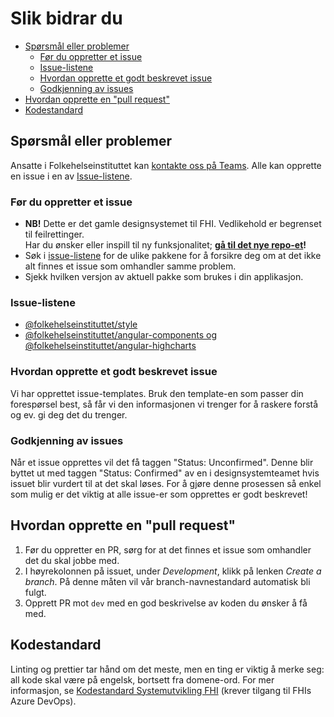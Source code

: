 # Slik bidrar du <!-- omit from toc -->

- [Spørsmål eller problemer](#spørsmål-eller-problemer)
  - [Før du oppretter et issue](#før-du-oppretter-et-issue)
  - [Issue-listene](#issue-listene)
  - [Hvordan opprette et godt beskrevet issue](#hvordan-opprette-et-godt-beskrevet-issue)
  - [Godkjenning av issues](#godkjenning-av-issues)
- [Hvordan opprette en "pull request"](#hvordan-opprette-en-pull-request)
- [Kodestandard](#kodestandard)

## Spørsmål eller problemer

Ansatte i Folkehelseinstituttet kan [kontakte oss på Teams](https://teams.microsoft.com/l/channel/19%3Aa0d23e5a6954497d9e378d3367e7f458%40thread.skype/General?groupId=571dd359-777d-4c02-85ea-d56854d03ef7). Alle kan opprette en issue i en av [Issue-listene](#issue-listene).

### Før du oppretter et issue

- **NB!** Dette er det gamle designsystemet til FHI. Vedlikehold er begrenset til feilrettinger.  
   Har du ønsker eller inspill til ny funksjonalitet; **[gå til det nye repo-et](https://github.com/FHIDev/Fhi.Designsystem/blob/main/CONTRIBUTING.md#f%C3%B8r-du-oppretter-et-issue)!**
- Søk i [issue-listene](#issue-listene) for de ulike pakkene for å forsikre deg om at det ikke alt finnes et issue som omhandler samme problem.
- Sjekk hvilken versjon av aktuell pakke som brukes i din applikasjon.

### Issue-listene

- [@folkehelseinstituttet/style](https://github.com/folkehelseinstituttet/Fhi.Frontend.Style/issues?utf8=✓&q=is%3Aissue)
- [@folkehelseinstituttet/angular-components og @folkehelseinstituttet/angular-highcharts](https://github.com/folkehelseinstituttet/Fhi.Frontend.Demo/issues?utf8=✓&q=is%3Aissue)

### Hvordan opprette et godt beskrevet issue

Vi har opprettet issue-templates. Bruk den template-en som passer din forespørsel best, så får vi den informasjonen vi trenger for å raskere forstå og ev. gi deg det du trenger.

### Godkjenning av issues

Når et issue opprettes vil det få taggen "Status: Unconfirmed". Denne blir byttet ut med taggen "Status: Confirmed" av en i designsystemteamet hvis issuet blir vurdert til at det skal løses. For å gjøre denne prosessen så enkel som mulig er det viktig at alle issue-er som opprettes er godt beskrevet!

## Hvordan opprette en "pull request"

1. Før du oppretter en PR, sørg for at det finnes et issue som omhandler det du skal jobbe med.
2. I høyrekolonnen på issuet, under *Development*, klikk på lenken *Create a branch*. På denne måten vil vår branch-navnestandard automatisk bli fulgt.
3. Opprett PR mot `dev` med en god beskrivelse av koden du ønsker å få med.

## Kodestandard

Linting og prettier tar hånd om det meste, men en ting er viktig å merke seg: all kode skal være på engelsk, bortsett fra domene-ord. For mer informasjon, se [Kodestandard Systemutvikling FHI](https://fhi.visualstudio.com/Fhi.Felles/_wiki/wikis/Fhi.Guidelines.Wiki/4892/kodestandard)  (krever tilgang til FHIs Azure DevOps).
